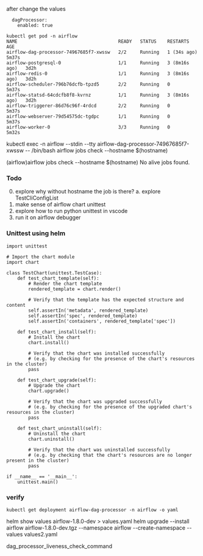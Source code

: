 after change the values
```
  dagProcessor:
    enabled: true
```

```
kubectl get pod -n airflow
NAME                                     READY   STATUS    RESTARTS        AGE
airflow-dag-processor-74967685f7-xwssw   2/2     Running   1 (34s ago)     5m37s
airflow-postgresql-0                     1/1     Running   3 (8m16s ago)   3d2h
airflow-redis-0                          1/1     Running   3 (8m16s ago)   3d2h
airflow-scheduler-796b76dcfb-tpzd5       2/2     Running   0               5m37s
airflow-statsd-64cdcfb8f8-kvrnz          1/1     Running   3 (8m16s ago)   3d2h
airflow-triggerer-86d76c96f-4rdcd        2/2     Running   0               5m37s
airflow-webserver-79d54575dc-tgdpc       1/1     Running   0               5m37s
airflow-worker-0                         3/3     Running   0               5m32s
```


kubectl exec -n airflow --stdin --tty airflow-dag-processor-74967685f7-xwssw -- /bin/bash 
airflow jobs check --hostname $(hostname)

(airflow)airflow jobs check --hostname $(hostname)
No alive jobs found.

### Todo
0. explore why without hostname the job is there?
  a. explore TestCliConfigList  
1. make sense of airflow chart unittest
2. explore how to run python unittest in vscode
3. run it on airflow debugger


### Unittest using helm
```
import unittest

# Import the chart module
import chart

class TestChart(unittest.TestCase):
    def test_chart_template(self):
        # Render the chart template
        rendered_template = chart.render()
        
        # Verify that the template has the expected structure and content
        self.assertIn('metadata', rendered_template)
        self.assertIn('spec', rendered_template)
        self.assertIn('containers', rendered_template['spec'])
        
    def test_chart_install(self):
        # Install the chart
        chart.install()
        
        # Verify that the chart was installed successfully
        # (e.g. by checking for the presence of the chart's resources in the cluster)
        pass
        
    def test_chart_upgrade(self):
        # Upgrade the chart
        chart.upgrade()
        
        # Verify that the chart was upgraded successfully
        # (e.g. by checking for the presence of the upgraded chart's resources in the cluster)
        pass
        
    def test_chart_uninstall(self):
        # Uninstall the chart
        chart.uninstall()
        
        # Verify that the chart was uninstalled successfully
        # (e.g. by checking that the chart's resources are no longer present in the cluster)
        pass

if __name__ == '__main__':
    unittest.main()

``` 


### verify
```
kubectl get deployment airflow-dag-processor -n airflow -o yaml 
```


helm show values airflow-1.8.0-dev > values.yaml
helm upgrade --install airflow airflow-1.8.0-dev.tgz --namespace airflow --create-namespace --values values2.yaml


dag_processor_liveness_check_command